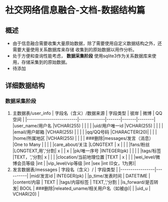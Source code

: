 #   社交网络信息融合-文档-数据结构篇

##  概述

+   由于信息融合需要收集大量原始数据，除了需要使用自定义数据结构之外，还需要大量使用关系数据库来存储 收集到的原始数据以用作分析。
+   处于方便和查询性能考虑， **数据采集阶段** 使用sqlite3作为关系数据库来使用，存储采集到的原始数据。
+   待添加


##  详细数据结构

### 数据采集阶段

1.  主数据表/user_info
    | 字段名（含义）/数据来源 | 字段类型    | 彼岸  | 微博  | QQ空间 |
    |-------------------------|-------------|-------|-------|--------|
    |user_name/用户名         |VCHAR(255)   |       |       |        |
    |uid/用户唯一id           |VCHAR(255)   |       |       |        |
    |email/用户邮箱           |VCHAR(255)   |       |       |        |
    |qq/QQ号码                |CHARACTER(20)|       |       |        |
    |home/所属地区            |VCHAR(255)   |       |       |        |
###删除|messages/发言（消息）    |One to Many  |       |       |        |
    |care_about/关注          |LONGTEXT         |   x   |       |        |
    |fans/粉丝                |LONGTEXT,用','分割|   x  |       |   x    |
    |pk/唯一序号              |INTEGER(pk)  |       |       |        |
    |tags/标签                |TEXT，','分割|   x   |       |        |
    |clocation/当前地理位置   |TEXT         |   x   |       |        |
    |wei_level/微博会员等级   |int          |
    |vip_level/vip等级        |int
    |sex                      |int (0女，1为男)|
2.  发言数据表/messages
    | 字段名（含义）/ | 字段类型 |
    |-----------------|----------|
    |mid/发言id       | INTEGER(pk)  |
    |p_time/发表时间  | DATETIME |
    |content/内容     | TEXT     |
    |tags/内容标签    | TEXT,‘,’分割 |
    |is_forward/是否转发| BOOL   |
###删除|releated_uname/相关用户名（如被@)|     |
    |uid_u            | VCHAR(20)     |
